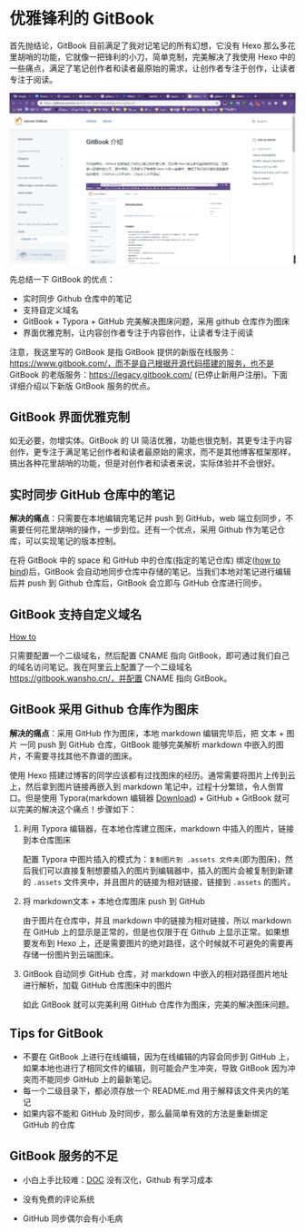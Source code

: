 # 优雅锋利的 GitBook

首先抛结论，GitBook 目前满足了我对记笔记的所有幻想，它没有 Hexo 那么多花里胡哨的功能，它就像一把锋利的小刀，简单克制，完美解决了我使用 Hexo 中的一些痛点，满足了笔记创作者和读者最原始的需求，让创作者专注于创作，让读者专注于阅读。

![优雅克制的 GitBook](assets/1558619487053.png)

先总结一下 GitBook 的优点：

* 实时同步 Github 仓库中的笔记
* 支持自定义域名
* GitBook + Typora + GitHub 完美解决图床问题，采用 github 仓库作为图床
* 界面优雅克制，让内容创作者专注于内容创作，让读者专注于阅读

注意，我这里写的 GitBook 是指 GitBook 提供的新版在线服务：https://www.gitbook.com/，而不是自己根据开源代码搭建的服务，也不是 GitBook 的老版服务：https://legacy.gitbook.com/ (已停止新用户注册)。下面详细介绍以下新版 GitBook 服务的优点。

## GitBook 界面优雅克制

如无必要，勿增实体。GitBook 的 UI 简洁优雅，功能也很克制，其更专注于内容创作，更专注于满足笔记创作者和读者最原始的需求，而不是其他博客框架那样，搞出各种花里胡哨的功能，但是对创作者和读者来说，实际体验并不会很好。

## 实时同步 GitHub 仓库中的笔记

**解决的痛点**：只需要在本地编辑完笔记并 push 到 GitHub，web 端立刻同步，不需要任何花里胡哨的操作，一步到位。还有一个优点，采用 Github 作为笔记仓库，可以实现笔记的版本控制。

在将 GitBook 中的 space 和 GitHub 中的仓库(指定的笔记仓库) 绑定([how to bind](<https://docs.gitbook.com/integrations/github>))后，GitBook 会自动地同步仓库中存储的笔记。当我们本地对笔记进行编辑后并 push 到 Github 仓库后，GitBook 会立即与 GitHub 仓库进行同步。

## GitBook 支持自定义域名

[How to](<https://docs.gitbook.com/hosting/custom-domains>)

只需要配置一个二级域名，然后配置 CNAME 指向 GitBook，即可通过我们自己的域名访问笔记。我在阿里云上配置了一个二级域名  https://gitbook.wansho.cn/，并配置 CNAME 指向 GitBook。

## GitBook 采用 Github 仓库作为图床

**解决的痛点**：采用 GitHub 作为图床，本地 markdown 编辑完毕后，把 文本 + 图片 一同 push 到 GitHub 仓库，GitBook 能够完美解析 markdown 中嵌入的图片，不需要寻找其他不靠谱的图床。

使用 Hexo 搭建过博客的同学应该都有过找图床的经历。通常需要将图片上传到云上，然后拿到图片链接再嵌入到 markdown 笔记中，过程十分繁琐，令人倒胃口。但是使用 Typora(markdown 编辑器 [Download](<https://typora.io/#windows>)) + GitHub + GitBook 就可以完美的解决这个痛点！步骤如下：

1. 利用 Typora 编辑器，在本地仓库建立图床，markdown 中插入的图片，链接到本仓库图床

   配置 Typora 中图片插入的模式为：`复制图片到 .assets 文件夹`(即为图床)，然后我们可以直接复制想要插入的图片到编辑器中，插入的图片会被复制到新建的 `.assets` 文件夹中，并且图片的链接为相对链接，链接到 `.assets` 的图片。

2. 将 markdown文本 + 本地仓库图床 push 到 GitHub

   由于图片在仓库中，并且 markdown 中的链接为相对链接，所以 markdown 在 GitHub 上的显示是正常的，但是也仅限于在 Github 上显示正常。如果想要发布到 Hexo 上，还是需要图片的绝对路径，这个时候就不可避免的需要再存储一份图片到云端图床。

3. GitBook 自动同步 GitHub 仓库，对 markdown 中嵌入的相对路径图片地址进行解析，加载 GitHub 仓库图床中的图片

   如此 GitBook 就可以完美利用 GitHub 仓库作为图床，完美的解决图床问题。

## Tips for GitBook

* 不要在 GitBook 上进行在线编辑，因为在线编辑的内容会同步到 GitHub 上，如果本地也进行了相同文件的编辑，则可能会产生冲突，导致 GitBook 因为冲突而不能同步 GitHub 上的最新笔记。
* 每一个二级目录下，都必须存放一个 README.md 用于解释该文件夹内的笔记
* 如果内容不能和 GitHub 及时同步，那么最简单有效的方法是重新绑定 GitHub 的仓库

## GitBook 服务的不足

* 小白上手比较难：[DOC](<https://docs.gitbook.com/>) 没有汉化，Github 有学习成本

* 没有免费的评论系统

* GitHub 同步偶尔会有小毛病

  
